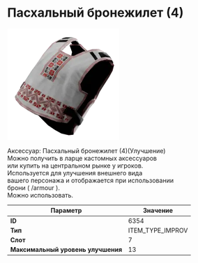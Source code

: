 # Пасхальный бронежилет (4)

![Item Image](../img/6354.webp?raw=true)

Аксессуар: Пасхальный бронежилет (4)(Улучшение)<br>Можно получить в ларце кастомных аксессуаров<br>или купить на центральном рынке у игроков.<br>Используется для улучшения внешнего вида<br>вашего персонажа и отображается при использовании<br>брони ( /armour ). <br>Можно использовать.<br>


| Параметр | Значение |
|----------|----------|
| **ID** | 6354 |
| **Тип** | ITEM_TYPE_IMPROV |
| **Слот** | 7 |
| **Максимальный уровень улучшения** | 13 |

